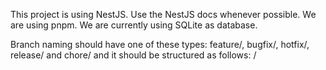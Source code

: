 This project is using NestJS. Use the NestJS docs whenever possible.
We are using pnpm.
We are currently using SQLite as database.

Branch naming should have one of these types: feature/, bugfix/, hotfix/, release/ and chore/ and it should be structured as follows:
<type>/<description>
